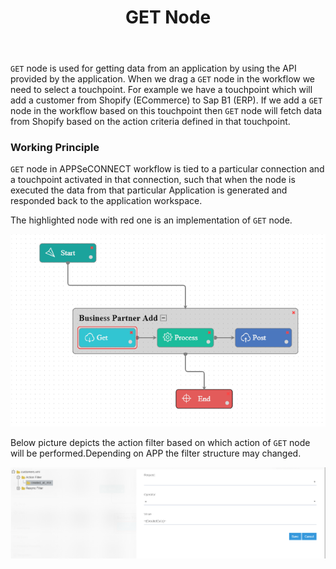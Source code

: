 ﻿---
title: "GET Node"
toc: true
tag: 
     - developers
     - nodes

category: "Workflow"
menus: 
    nodeandlinks:
        icon: fa fa-link
        title: "Working with Get" 
        identifier: nodeget 
---
`GET` node is used for getting data from an application by using the API provided by the application. When we drag a `GET` node in the workflow we need to select a touchpoint. For example we have a touchpoint which will add a customer from Shopify (ECommerce) to Sap B1 (ERP). If we add a `GET` node in the workflow based on this touchpoint then `GET` node will fetch data from Shopify based on the action criteria defined in that touchpoint.


### Working Principle

`GET` node in APPSeCONNECT workflow is tied to a particular connection and a touchpoint activated in that connection, such that when the node is executed the data from that particular Application is generated 
and responded back to the application workspace. 

The highlighted node with red one is an implementation of `GET` node.

![Get Node](/staticfiles/workflow-management/media/GetNode/GetNode.PNG)

Below picture depicts the action filter based on which action of `GET` node will be performed.Depending on APP the filter structure may changed.

![Action Filter](/staticfiles/workflow-management/media/GetNode/ActionFilter.PNG)
